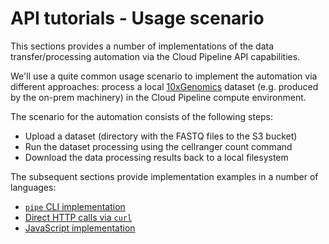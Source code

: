 # API tutorials - Usage scenario

This sections provides a number of implementations of the data transfer/processing automation via the Cloud Pipeline API capabilities.

We'll use a quite common usage scenario to implement the automation via different approaches: process a local [10xGenomics](https://www.10xgenomics.com/) dataset (e.g. produced by the on-prem machinery) in the Cloud Pipeline compute environment.

The scenario for the automation consists of the following steps:

* Upload a dataset (directory with the FASTQ files to the S3 bucket)
* Run the dataset processing using the cellranger count command
* Download the data processing results back to a local filesystem

The subsequent sections provide implementation examples in a number of languages:

* [`pipe` CLI implementation](Automation_via_CLI.md)
* [Direct HTTP calls via `curl`](Direct_HTTP_API.md)
* [JavaScript implementation](JavaScript_example.md)
